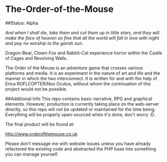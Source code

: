 # The-Order-of-the-Mouse

##Status: Alpha

<i>And when I shall die, take them and cut them up in little stars, and they will make the face of heaven so fine that all the world will fall in love with night and pay no worship to the garish sun.</i>

Dragon-Bear, Clown-Fox and Rabbit-Cat experience horror within the Castle of Cages and Revolving Walls.

The Order of the Mouse is an adventure game that crosses various platforms and media. It is an experiment
in the nature of art and life and the manner in which the two interconnect. It is written for and with the
help of Erica ROFLCOPTER/Nox Oculus, without whom the continuation of this project would not be possible.

##Additional Info
This repo contains basic narrative, RPG and graphical elements. However, production is currently taking place on the web-server directly, so this repo will not be updated or maintained for the time being. Everything will be properly open-sourced when it's done, don't worry :D.

The final product will be found at:

http://www.orderofthemouse.co.uk

Please don't message me with website issues unless you have already refactored the existing code and abstracted the PHP base into something you can manage yourself.


